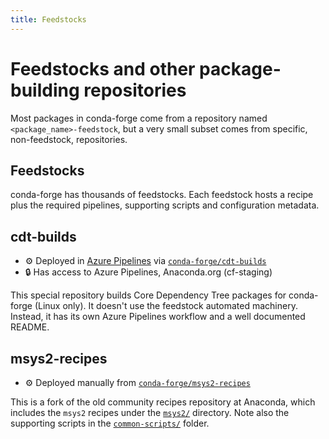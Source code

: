 ```yaml
---
title: Feedstocks
---
```


# Feedstocks and other package-building repositories

Most packages in conda-forge come from a repository named `<package_name>-feedstock`, but a very small subset comes from specific, non-feedstock, repositories.

## Feedstocks

conda-forge has thousands of feedstocks. 
Each feedstock hosts a recipe plus the required pipelines, supporting scripts and configuration metadata.

## cdt-builds

- ⚙️ Deployed in [Azure Pipelines](https://dev.azure.com/conda-forge/cdt-builds/_build) via [`conda-forge/cdt-builds`](https://github.com/conda-forge/cdt-builds)
- 🔒 Has access to Azure Pipelines, Anaconda.org (cf-staging)

This special repository builds Core Dependency Tree packages for conda-forge (Linux only).
It doesn't use the feedstock automated machinery.
Instead, it has its own Azure Pipelines workflow and a well documented README.

## msys2-recipes

- ⚙️ Deployed manually from [`conda-forge/msys2-recipes`](https://github.com/conda-forge/cdt-builds)

This is a fork of the old community recipes repository at Anaconda, which includes the `msys2` recipes under the [`msys2/`](https://github.com/conda-forge/msys2-recipes/tree/master/msys2) directory.
Note also the supporting scripts in the [`common-scripts/`](https://github.com/conda-forge/msys2-recipes/tree/master/common-scripts) folder.
